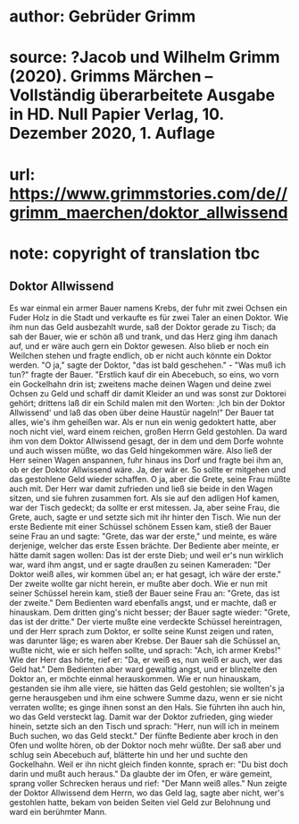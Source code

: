 # author: Gebrüder Grimm
# source: ?Jacob und Wilhelm Grimm (2020). Grimms Märchen – Vollständig überarbeitete Ausgabe in HD. Null Papier Verlag, 10. Dezember 2020, 1. Auflage
# url: https://www.grimmstories.com/de//grimm_maerchen/doktor_allwissend
# note: copyright of translation tbc

## Doktor Allwissend 

Es war einmal ein armer Bauer namens Krebs, der fuhr mit zwei Ochsen ein
Fuder Holz in die Stadt und verkaufte es für zwei Taler an einen Doktor.
Wie ihm nun das Geld ausbezahlt wurde, saß der Doktor gerade zu Tisch;
da sah der Bauer, wie er schön aß und trank, und das Herz ging ihm
danach auf, und er wäre auch gern ein Doktor gewesen. Also blieb er noch
ein Weilchen stehen und fragte endlich, ob er nicht auch könnte ein
Doktor werden. "O ja," sagte der Doktor, "das ist bald geschehen." -
"Was muß ich tun?" fragte der Bauer. "Erstlich kauf dir ein
Abecebuch, so eins, wo vorn ein Gockelhahn drin ist; zweitens mache
deinen Wagen und deine zwei Ochsen zu Geld und schaff dir damit Kleider
an und was sonst zur Doktorei gehört; drittens laß dir ein Schild malen
mit den Worten: ,Ich bin der Doktor Allwissend' und laß das oben über
deine Haustür nageln!" Der Bauer tat alles, wie's ihm geheißen war.
Als er nun ein wenig gedoktert hatte, aber noch nicht viel, ward einem
reichen, großen Herrn Geld gestohlen. Da ward ihm von dem Doktor
Allwissend gesagt, der in dem und dem Dorfe wohnte und auch wissen
müßte, wo das Geld hingekommen wäre. Also ließ der Herr seinen Wagen
anspannen, fuhr hinaus ins Dorf und fragte bei ihm an, ob er der Doktor
Allwissend wäre. Ja, der wär er. So sollte er mitgehen und das
gestohlene Geld wieder schaffen. O ja, aber die Grete, seine Frau müßte
auch mit. Der Herr war damit zufrieden und ließ sie beide in den Wagen
sitzen, und sie fuhren zusammen fort. Als sie auf den adligen Hof kamen,
war der Tisch gedeckt; da sollte er erst mitessen. Ja, aber seine Frau,
die Grete, auch, sagte er und setzte sich mit ihr hinter den Tisch. Wie
nun der erste Bediente mit einer Schüssel schönem Essen kam, stieß der
Bauer seine Frau an und sagte: "Grete, das war der erste," und meinte,
es wäre derjenige, welcher das erste Essen brächte. Der Bediente aber
meinte, er hätte damit sagen wollen: Das ist der erste Dieb; und weil
er's nun wirklich war, ward ihm angst, und er sagte draußen zu seinen
Kameraden: "Der Doktor weiß alles, wir kommen übel an; er hat gesagt,
ich wäre der erste." Der zweite wollte gar nicht herein, er mußte aber
doch. Wie er nun mit seiner Schüssel herein kam, stieß der Bauer seine
Frau an: "Grete, das ist der zweite." Dem Bedienten ward ebenfalls
angst, und er machte, daß er hinauskam. Dem dritten ging's nicht
besser; der Bauer sagte wieder: "Grete, das ist der dritte." Der
vierte mußte eine verdeckte Schüssel hereintragen, und der Herr sprach
zum Doktor, er sollte seine Kunst zeigen und raten, was darunter läge;
es waren aber Krebse. Der Bauer sah die Schüssel an, wußte nicht, wie er
sich helfen sollte, und sprach: "Ach, ich armer Krebs!" Wie der Herr
das hörte, rief er: "Da, er weiß es, nun weiß er auch, wer das Geld
hat."
Dem Bedienten aber ward gewaltig angst, und er blinzelte den Doktor an,
er möchte einmal herauskommen. Wie er nun hinauskam, gestanden sie ihm
alle viere, sie hätten das Geld gestohlen; sie wollten's ja gerne
herausgeben und ihm eine schwere Summe dazu, wenn er sie nicht verraten
wollte; es ginge ihnen sonst an den Hals. Sie führten ihn auch hin, wo
das Geld versteckt lag. Damit war der Doktor zufrieden, ging wieder
hinein, setzte sich an den Tisch und sprach: "Herr, nun will ich in
meinem Buch suchen, wo das Geld steckt." Der fünfte Bediente aber kroch
in den Ofen und wollte hören, ob der Doktor noch mehr wüßte. Der saß
aber und schlug sein Abecebuch auf, blätterte hin und her und suchte den
Gockelhahn. Weil er ihn nicht gleich finden konnte, sprach er: "Du bist
doch darin und mußt auch heraus." Da glaubte der im Ofen, er wäre
gemeint, sprang voller Schrecken heraus und rief: "Der Mann weiß
alles." Nun zeigte der Doktor Allwissend dem Herrn, wo das Geld lag,
sagte aber nicht, wer's gestohlen hatte, bekam von beiden Seiten viel
Geld zur Belohnung und ward ein berühmter Mann.
